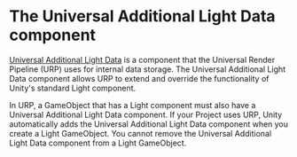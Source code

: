 # The Universal Additional Light Data component

[Universal Additional Light Data](../api/UnityEngine.Rendering.Universal.UniversalAdditionalCameraData.html) is a component that the Universal Render Pipeline (URP) uses for internal data storage. The Universal Additional Light Data component allows URP to extend and override the functionality of Unity's standard Light component.

In URP, a GameObject that has a Light component must also have a Universal Additional Light Data component. If your Project uses URP, Unity automatically adds the Universal Additional Light Data component when you create a Light GameObject. You cannot remove the Universal Additional Light Data component from a Light GameObject.